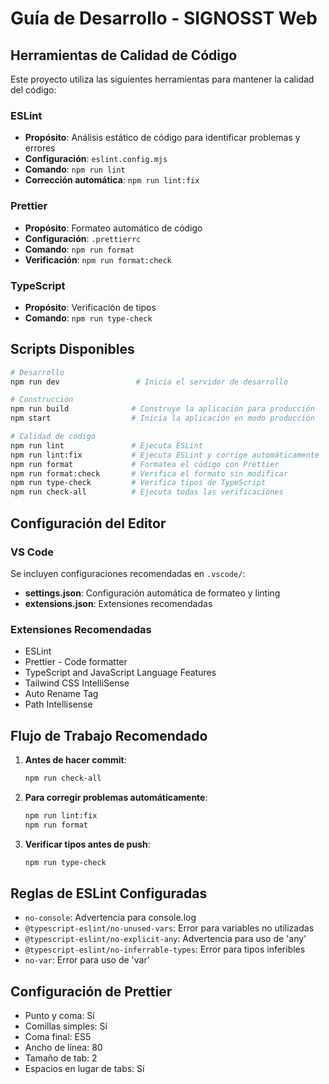 # Guía de Desarrollo - SIGNOSST Web

## Herramientas de Calidad de Código

Este proyecto utiliza las siguientes herramientas para mantener la calidad del código:

### ESLint

- **Propósito**: Análisis estático de código para identificar problemas y errores
- **Configuración**: `eslint.config.mjs`
- **Comando**: `npm run lint`
- **Corrección automática**: `npm run lint:fix`

### Prettier

- **Propósito**: Formateo automático de código
- **Configuración**: `.prettierrc`
- **Comando**: `npm run format`
- **Verificación**: `npm run format:check`

### TypeScript

- **Propósito**: Verificación de tipos
- **Comando**: `npm run type-check`

## Scripts Disponibles

```bash
# Desarrollo
npm run dev                 # Inicia el servidor de desarrollo

# Construcción
npm run build              # Construye la aplicación para producción
npm start                  # Inicia la aplicación en modo producción

# Calidad de código
npm run lint               # Ejecuta ESLint
npm run lint:fix           # Ejecuta ESLint y corrige automáticamente
npm run format             # Formatea el código con Prettier
npm run format:check       # Verifica el formato sin modificar
npm run type-check         # Verifica tipos de TypeScript
npm run check-all          # Ejecuta todas las verificaciones
```

## Configuración del Editor

### VS Code

Se incluyen configuraciones recomendadas en `.vscode/`:

- **settings.json**: Configuración automática de formateo y linting
- **extensions.json**: Extensiones recomendadas

### Extensiones Recomendadas

- ESLint
- Prettier - Code formatter
- TypeScript and JavaScript Language Features
- Tailwind CSS IntelliSense
- Auto Rename Tag
- Path Intellisense

## Flujo de Trabajo Recomendado

1. **Antes de hacer commit**:

   ```bash
   npm run check-all
   ```

2. **Para corregir problemas automáticamente**:

   ```bash
   npm run lint:fix
   npm run format
   ```

3. **Verificar tipos antes de push**:
   ```bash
   npm run type-check
   ```

## Reglas de ESLint Configuradas

- `no-console`: Advertencia para console.log
- `@typescript-eslint/no-unused-vars`: Error para variables no utilizadas
- `@typescript-eslint/no-explicit-any`: Advertencia para uso de 'any'
- `@typescript-eslint/no-inferrable-types`: Error para tipos inferibles
- `no-var`: Error para uso de 'var'

## Configuración de Prettier

- Punto y coma: Sí
- Comillas simples: Sí
- Coma final: ES5
- Ancho de línea: 80
- Tamaño de tab: 2
- Espacios en lugar de tabs: Sí
